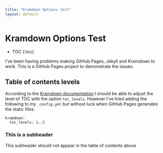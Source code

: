 ```yaml
---
title: "Kramdown Options test"
layout: default
---
```


# Kramdown Options Test

* TOC
{:toc}

I've been having problems making GitHub Pages, Jekyll and Kramdown to work. This is a GitHub Pages project to demonstrate the issues.

## Table of contents levels
According to the [Kramdown documentation](http://kramdown.gettalong.org/options.html#option-toc-levels) I should be able to adjust the level of TOC with the option `toc_levels`.
However I've tried adding the following to my `_config.yml` but without luck when GitHub Pages generates the static files:

```
kramdown:
  toc_levels: 1..2
``` 

### This is a subheader
This subheader should not appear in the table of contents above
